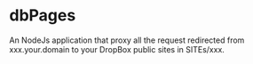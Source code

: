 dbPages
=======

An NodeJs application that proxy all the request redirected from xxx.your.domain to your DropBox public sites in SITEs/xxx.
